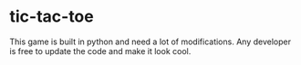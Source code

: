 # tic-tac-toe
This game is built in python and need a lot of modifications. Any developer is free to update the code and make it look cool.
